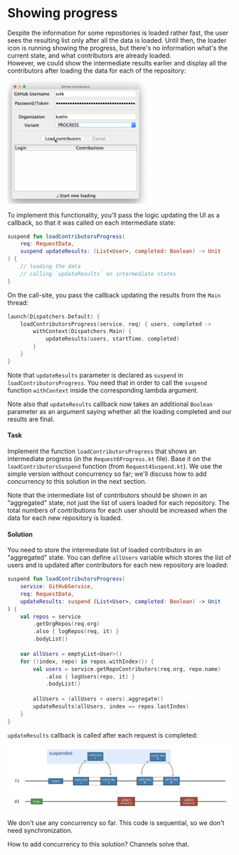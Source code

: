 # Showing progress

Despite the information for some repositories is loaded rather fast,
the user sees the resulting list only after all the data is loaded.
Until then, the loader icon is running showing the progress, but there's no information what's the current state,
and what contributors are already loaded.  
However, we could show the intermediate results earlier and display all the contributors after loading the data
for each of the repository:

![](./assets/7-progress/Loading.gif)

To implement this functionality, you'll pass the logic updating the UI as a callback, so that it was called on
each intermediate state:

```kotlin
suspend fun loadContributorsProgress(
    req: RequestData,
    suspend updateResults: (List<User>, completed: Boolean) -> Unit
) {
    // loading the data
    // calling `updateResults` on intermediate states 
}
```

On the call-site, you pass the callback updating the results from the `Main` thread: 

```kotlin
launch(Dispatchers.Default) {
    loadContributorsProgress(service, req) { users, completed ->
        withContext(Dispatchers.Main) {
            updateResults(users, startTime, completed)
        }
    }
}
```

Note that `updateResults` parameter is declared as `suspend` in `loadContributorsProgress`.
You need that in order to call the `suspend` function `withContext` inside the corresponding lambda argument.

Note also that `updateResults` callback now takes an additional `Boolean` parameter as an argument saying whether 
all the loading completed and our results are final.

#### Task

Implement the function `loadContributorsProgress` that shows an intermediate progress (in the `Request6Progress.kt` file).
Base it on the `loadContributorsSuspend` function (from `Request4Suspend.kt`).
We use the simple version without concurrency so far; we'll discuss how to add concurrency to this solution in the next section. 

Note that the intermediate list of contributors should be shown in an "aggregated" state, not just the list of users
loaded for each repository.
The total numbers of contributions for each user should be increased when the data for each new repository is loaded. 

#### Solution

You need to store the intermediate list of loaded contributors in an "aggregated" state.
You can define `allUsers` variable which stores the list of users and is updated
after contributors for each new repository are loaded: 

```kotlin
suspend fun loadContributorsProgress(
    service: GitHubService,
    req: RequestData,
    updateResults: suspend (List<User>, completed: Boolean) -> Unit
) {
    val repos = service
        .getOrgRepos(req.org)
        .also { logRepos(req, it) }
        .bodyList()

    var allUsers = emptyList<User>()
    for ((index, repo) in repos.withIndex()) {
        val users = service.getRepoContributors(req.org, repo.name)
            .also { logUsers(repo, it) }
            .bodyList()

        allUsers = (allUsers + users).aggregate()
        updateResults(allUsers, index == repos.lastIndex)
    }
}
```

`updateResults` callback is called after each request is completed: 

![](./assets/7-progress/Progress.png)

We don't use any concurrency so far. This code is sequential, so we don't need synchronization.

How to add concurrency to this solution?
Channels solve that.
